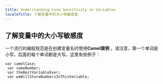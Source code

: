 ```yaml
---
title: Understanding Case Sensitivity in Variables
localeTitle: 了解变量中的大小写敏感度
---
```

## 了解变量中的大小写敏感度

一个流行的编程规范是在创建变量名时使用**Camel案例** 。请注意，第一个单词是小写，后面的每个单词都是大写。这里有些例子：
```
var camelCase; 
 var someNumber; 
 var theBestVariableEver; 
 var weWillStoreNumbersInThisVariable; 

```